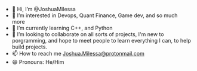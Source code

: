 - 👋 Hi, I’m @JoshuaMilessa
- 👀 I’m interested in Devops, Quant Finance, Game dev, and so much more
- 🌱 I’m currently learning C++, and Python
- 💞️ I’m looking to collaborate on all sorts of projects, I'm new to porgramming, and hope to meet people to learn everything I can, to help build projects. 
- 📫 How to reach me Joshua.Milessa@protonmail.com
- 😄 Pronouns: He/Him
